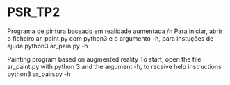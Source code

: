# PSR_TP2

Programa de pintura baseado em realidade aumentada /n
Para iniciar, abrir o ficheiro ar_paint.py com python3 e o argumento -h, para instuções de ajuda
python3 ar_pain.py -h

Painting program based on augmented reality
To start, open the file ar_paint.py with python 3 and the argument -h, to receive help instructions
python3 ar_pain.py -h
